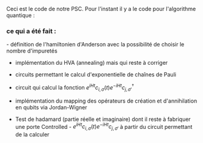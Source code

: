 Ceci est le code de notre PSC.
Pour l'instant il y a le code pour l'algorithme quantique :

<h3>ce qui a été fait : </h3> 
- définition de l'hamiltonien d'Anderson avec la possibilité de choisir le nombre d'impuretés

- implémentation du HVA (annealing) mais qui reste à corriger
  
- circuits permettant le calcul d'exponentielle de chaînes de Pauli
  
- circuit qui calcul la fonction $e^{i H t} c_{i, \sigma}(t) e^{- i H t}c_{j, \sigma'}^{\dagger}$
  
- implémentation du mapping des opérateurs de création et d'annihilation en qubits via Jordan-Wigner
  
- Test de hadamard (partie réelle et imaginaire) dont il reste à fabriquer une porte Controlled - $e^{i H t} c_{i, \sigma}(t) e^{- i H t}c_{j, \sigma'}$ à partir du circuit permettant de la calculer
